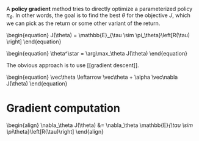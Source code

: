 A **policy gradient** method tries to directly optimize a parameterized policy $\pi_\theta$. In other words, the goal is to find the best $\theta$ for the objective $J$, which we can pick as the return or some other variant of the return.

\begin{equation}
J(\theta) = \mathbb{E}\_{\tau \sim \pi_\theta}\left[R(\tau) \right]
\end{equation}

\begin{equation}
\theta^\star = \arg\max_\theta J(\theta)
\end{equation}

The obvious approach is to use [[gradient descent]].

\begin{equation}
\vec\theta \leftarrow \vec\theta + \alpha \vec\nabla J(\theta)
\end{equation}

# Gradient computation

\begin{align}
\nabla_\theta J(\theta) &= \nabla_\theta \mathbb{E}_\{\tau \sim \pi_\theta}\left[R(\tau)\right]
\end{align}